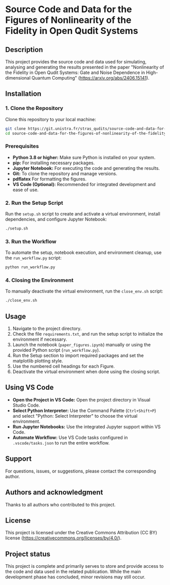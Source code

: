 # Source Code and Data for the Figures of Nonlinearity of the Fidelity in Open Qudit Systems

## Description
This project provides the source code and data used for simulating, analysing and generating the results presented in the paper "Nonlinearity of the Fidelity in Open Qudit Systems: Gate and Noise Dependence in High-dimensional Quantum Computing" (https://arxiv.org/abs/2406.15141).

## Installation

### 1. Clone the Repository

Clone this repository to your local machine:

```bash
git clone https://git.unistra.fr/stras_qudits/source-code-and-data-for-the-figures-of-nonlinearity-of-the-fidelity-in-open-qudit-systems.git
cd source-code-and-data-for-the-figures-of-nonlinearity-of-the-fidelity-in-open-qudit-systems
```

### Prerequisites

- **Python 3.8 or higher:** Make sure Python is installed on your system.
- **pip:** For installing necessary packages.
- **Jupyter Notebook:** For executing the code and generating the results.
- **Git:** To clone the repository and manage versions.
- **pdflatex** For formatting the figures.
- **VS Code (Optional):** Recommended for integrated development and ease of use.

### 2. Run the Setup Script

Run the `setup.sh` script to create and activate a virtual environment, install dependencies, and configure Jupyter Notebook:

```bash
./setup.sh
```

### 3. Run the Workflow

To automate the setup, notebook execution, and environment cleanup, use the `run_workflow.py` script:

```bash
python run_workflow.py
```

### 4. Closing the Environment

To manually deactivate the virtual environment, run the `close_env.sh` script:

```bash
./close_env.sh
```

## Usage

1. Navigate to the project directory.
2. Check the file `requirements.txt`, and run the setup script to initialize the environment if necessary.
3. Launch the notebook (`paper_figures.ipynb`) manually or using the provided Python script (`run_workflow.py`).
4. Run the Setup section to import required packages and set the matplotlib plotting style.
5. Use the numbered cell headings for each Figure.
6. Deactivate the virtual environment when done using the closing script.


## Using VS Code

- **Open the Project in VS Code:** Open the project directory in Visual Studio Code.
- **Select Python Interpreter:** Use the Command Palette (`Ctrl+Shift+P`) and select "Python: Select Interpreter" to choose the virtual environment.
- **Run Jupyter Notebooks:** Use the integrated Jupyter support within VS Code.
- **Automate Workflow:** Use VS Code tasks configured in `.vscode/tasks.json` to run the entire workflow.

## Support
For questions, issues, or suggestions, please contact the corresponding author.

## Authors and acknowledgment
Thanks to all authors who contributed to this project.

## License
This project is licensed under the Creative Commons Attribution (CC BY) license (https://creativecommons.org/licenses/by/4.0/).

## Project status
This project is complete and primarily serves to store and provide access to the code and data used in the related publication. While the main development phase has concluded, minor revisions may still occur.
